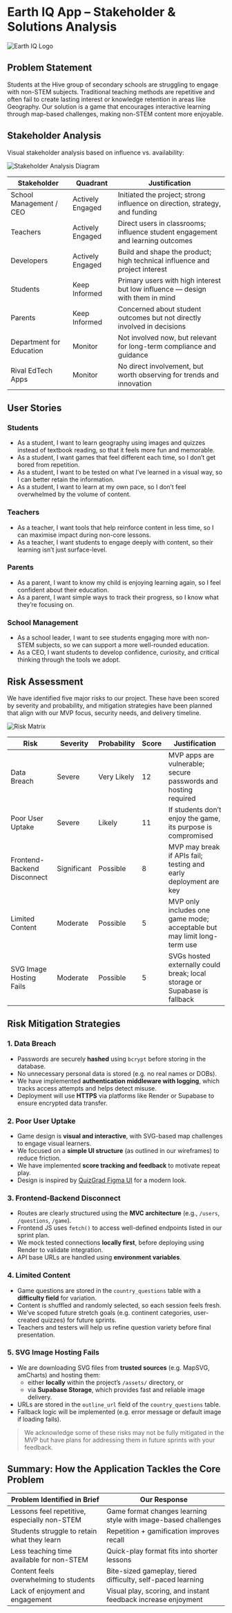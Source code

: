 # Earth IQ App – Stakeholder & Solutions Analysis

![Earth IQ Logo](./client/assets/logo.jpg)

## Problem Statement

Students at the Hive group of secondary schools are struggling to engage with non-STEM subjects. Traditional teaching methods are repetitive and often fail to create lasting interest or knowledge retention in areas like Geography. Our solution is a game that encourages interactive learning through map-based challenges, making non-STEM content more enjoyable.

## Stakeholder Analysis

Visual stakeholder analysis based on influence vs. availability:

![Stakeholder Analysis Diagram](./client/assets/stakeholder-diagram.png)

| Stakeholder              | Quadrant         | Justification                                                                 |
|--------------------------|------------------|-------------------------------------------------------------------------------|
| School Management / CEO  | Actively Engaged | Initiated the project; strong influence on direction, strategy, and funding   |
| Teachers                 | Actively Engaged | Direct users in classrooms; influence student engagement and learning outcomes|
| Developers        | Actively Engaged | Build and shape the product; high technical influence and project interest    |
| Students                 | Keep Informed    | Primary users with high interest but low influence — design with them in mind |
| Parents                  | Keep Informed    | Concerned about student outcomes but not directly involved in decisions       |
| Department for Education | Monitor          | Not involved now, but relevant for long-term compliance and guidance          |
| Rival EdTech Apps        | Monitor          | No direct involvement, but worth observing for trends and innovation          |

## User Stories

### Students
- As a student, I want to learn geography using images and quizzes instead of textbook reading, so that it feels more fun and memorable.
- As a student, I want games that feel different each time, so I don’t get bored from repetition.
- As a student, I want to be tested on what I’ve learned in a visual way, so I can better retain the information.
- As a student, I want to learn at my own pace, so I don’t feel overwhelmed by the volume of content.

### Teachers
- As a teacher, I want tools that help reinforce content in less time, so I can maximise impact during non-core lessons.
- As a teacher, I want students to engage deeply with content, so their learning isn’t just surface-level.

### Parents
- As a parent, I want to know my child is enjoying learning again, so I feel confident about their education.
- As a parent, I want simple ways to track their progress, so I know what they’re focusing on.

### School Management
- As a school leader, I want to see students engaging more with non-STEM subjects, so we can support a more well-rounded education.
- As a CEO, I want students to develop confidence, curiosity, and critical thinking through the tools we adopt.

## Risk Assessment

We have identified five major risks to our project. These have been scored by severity and probability, and mitigation strategies have been planned that align with our MVP focus, security needs, and delivery timeline.

![Risk Matrix](./client/assets/risk-matrix.png)

| Risk                         | Severity     | Probability   | Score | Justification                                                                 |
|------------------------------|--------------|----------------|--------|-------------------------------------------------------------------------------|
| Data Breach                  | Severe       | Very Likely     |  12     | MVP apps are vulnerable; secure passwords and hosting required                |
| Poor User Uptake             | Severe       | Likely          |  11     | If students don’t enjoy the game, its purpose is compromised                  |
| Frontend-Backend Disconnect  | Significant  | Possible        |  8      | MVP may break if APIs fail; testing and early deployment are key              |
| Limited Content              | Moderate     | Possible        |  5      | MVP only includes one game mode; acceptable but may limit long-term use       |
| SVG Image Hosting Fails      | Moderate     | Possible        |  5      | SVGs hosted externally could break; local storage or Supabase is fallback     |

## Risk Mitigation Strategies

### 1. Data Breach
- Passwords are securely **hashed** using `bcrypt` before storing in the database.
- No unnecessary personal data is stored (e.g. no real names or DOBs).
- We have implemented **authentication middleware with logging**, which tracks access attempts and helps detect misuse.
- Deployment will use **HTTPS** via platforms like Render or Supabase to ensure encrypted data transfer.

### 2. Poor User Uptake
- Game design is **visual and interactive**, with SVG-based map challenges to engage visual learners.
- We focused on a **simple UI structure** (as outlined in our wireframes) to reduce friction.
- We have implemented **score tracking and feedback** to motivate repeat play.
- Design is inspired by [QuizGrad Figma UI](https://www.figma.com/design/G8DrXo445hwRRbBQZLaMGS/QuizGrad-webapp--Community) for a modern look.

### 3. Frontend-Backend Disconnect
- Routes are clearly structured using the **MVC architecture** (e.g., `/users`, `/questions`, `/game`).
- Frontend JS uses `fetch()` to access well-defined endpoints listed in our sprint plan.
- We mock tested connections **locally first**, before deploying using Render to validate integration.
- API base URLs are handled using **environment variables**.

### 4. Limited Content
- Game questions are stored in the `country_questions` table with a **difficulty field** for variation.
- Content is shuffled and randomly selected, so each session feels fresh.
- We’ve scoped future stretch goals (e.g. continent categories, user-created quizzes) for future sprints.
- Teachers and testers will help us refine question variety before final presentation.

### 5. SVG Image Hosting Fails
- We are downloading SVG files from **trusted sources** (e.g. MapSVG, amCharts) and hosting them:
  - either **locally** within the project’s `/assets/` directory, or
  - via **Supabase Storage**, which provides fast and reliable image delivery.
- URLs are stored in the `outline_url` field of the `country_questions` table.
- Fallback logic will be implemented (e.g. error message or default image if loading fails).

> We acknowledge some of these risks may not be fully mitigated in the MVP but have plans for addressing them in future sprints with your feedback.

## Summary: How the Application Tackles the Core Problem

| Problem Identified in Brief                              | Our Response                                                 |
|-----------------------------------------------------------|---------------------------------------------------------------|
| Lessons feel repetitive, especially non-STEM              | Game format changes learning style with image-based challenges|
| Students struggle to retain what they learn               | Repetition + gamification improves recall                     |
| Less teaching time available for non-STEM                 | Quick-play format fits into shorter lessons                   |
| Content feels overwhelming to students                    | Bite-sized gameplay, tiered difficulty, self-paced learning   |
| Lack of enjoyment and engagement                          | Visual play, scoring, and instant feedback increase enjoyment |
